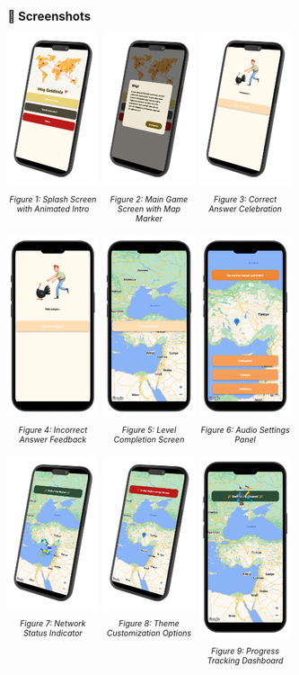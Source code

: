 ## 📱 Screenshots

<div style="display: flex; flex-wrap: wrap; justify-content: space-between;">
  <div style="width: 32%; margin-bottom: 10px;">
    <img src="assets/screenshots/1.png" alt="Splash Screen" style="width: 100%;">
    <p align="center"><em>Figure 1: Splash Screen with Animated Intro</em></p>
  </div>
  <div style="width: 32%; margin-bottom: 10px;">
    <img src="assets/screenshots/2.png" alt="Main Game Screen" style="width: 100%;">
    <p align="center"><em>Figure 2: Main Game Screen with Map Marker</em></p>
  </div>
  <div style="width: 32%; margin-bottom: 10px;">
    <img src="assets/screenshots/3.png" alt="Correct Answer" style="width: 100%;">
    <p align="center"><em>Figure 3: Correct Answer Celebration</em></p>
  </div>
  <div style="width: 32%; margin-bottom: 10px;">
    <img src="assets/screenshots/4.png" alt="Incorrect Answer" style="width: 100%;">
    <p align="center"><em>Figure 4: Incorrect Answer Feedback</em></p>
  </div>
  <div style="width: 32%; margin-bottom: 10px;">
    <img src="assets/screenshots/5.png" alt="Level Completion" style="width: 100%;">
    <p align="center"><em>Figure 5: Level Completion Screen</em></p>
  </div>
  <div style="width: 32%; margin-bottom: 10px;">
    <img src="assets/screenshots/6.png" alt="Audio Settings" style="width: 100%;">
    <p align="center"><em>Figure 6: Audio Settings Panel</em></p>
  </div>
  <div style="width: 32%; margin-bottom: 10px;">
    <img src="assets/screenshots/7.png" alt="Network Status" style="width: 100%;">
    <p align="center"><em>Figure 7: Network Status Indicator</em></p>
  </div>
  <div style="width: 32%; margin-bottom: 10px;">
    <img src="assets/screenshots/8.png" alt="Theme Options" style="width: 100%;">
    <p align="center"><em>Figure 8: Theme Customization Options</em></p>
  </div>
  <div style="width: 32%; margin-bottom: 10px;">
    <img src="assets/screenshots/9.png" alt="Progress Dashboard" style="width: 100%;">
    <p align="center"><em>Figure 9: Progress Tracking Dashboard</em></p>
  </div>
</div>
